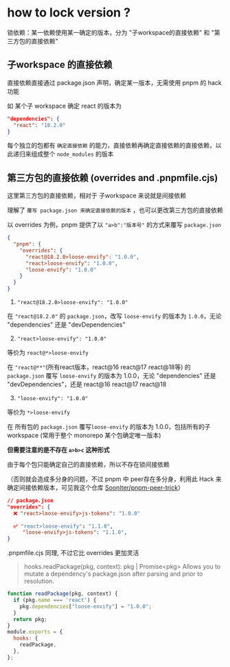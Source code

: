 # how to lock version ?

锁依赖：某一依赖使用某一确定的版本，分为 "子workspace的直接依赖" 和 "第三方包的直接依赖"

## 子workspace 的直接依赖

直接依赖直接通过 package.json 声明，确定某一版本，无需使用 pnpm 的 hack 功能

如 某个子 workspace 确定 react 的版本为

```json
"dependencies": {
  "react": "18.2.0"
}
```

每个独立的包都有 `确定直接依赖` 的能力，直接依赖再确定直接依赖的直接依赖，以此递归来组成整个 `node_modules` 的版本

## 第三方包的直接依赖 (overrides and .pnpmfile.cjs)

这里第三方包的直接依赖，相对于 子workspace 来说就是间接依赖

理解了 `覆写 package.json 来确定直接依赖的版本` ，也可以更改第三方包的直接依赖

以 overrides 为例，pnpm 提供了以 `"a>b":"版本号"` 的方式来覆写 `package.json`

```json
{
  "pnpm": {
    "overrides": {
      "react@18.2.0>loose-envify": "1.0.0",
      "react>loose-envify": "1.0.0",
      "loose-envify": "1.0.0"
    }
  }
}
```


1. `"react@18.2.0>loose-envify": "1.0.0"` 


在 `"react@18.2.0"` 的 `package.json`，改写 `loose-envify` 的版本为 `1.0.0`，无论 "dependencies" 还是 "devDependencies"

2. `"react>loose-envify": "1.0.0"`

等价为 `react@*>loose-envify`

在 `"react@**"`(所有react版本，react@16 react@17 react@18等) 的 `package.json` 覆写 `loose-envify` 的版本为 1.0.0，无论 "dependencies" 还是 "devDependencies"，还是 react@16 react@17 react@18

3. `"loose-envify": "1.0.0"` 

等价为 `*>loose-envify`

在 所有包的 `package.json` 覆写`loose-envify` 的版本为 1.0.0，包括所有的子 workspace
(常用于整个 monorepo 某个包确定唯一版本)

**但需要注意的是不存在 `a>b>c` 这种形式**

由于每个包只能确定自己的直接依赖，所以不存在锁间接依赖

（否则就会造成多分身的问题，不过 pnpm 中 peer存在多分身，利用此 Hack 来确定间接依赖版本，可见我这个仓库 [SoonIter/pnpm-peer-trick](https://github.com/SoonIter/pnpm-peer-trick)）

```json
// package.json
"overrides": {
  ❌ "react>loose-envify>js-tokens": "1.0.0"
  
  ✅ "react>loose-envify": "1.1.0",
     "loose-envify>js-tokens": "1.1.0",
}
```

.pnpmfile.cjs 同理, 不过它比 overrides 更加灵活


> hooks.readPackage(pkg, context): pkg | Promise\<pkg\>
> Allows you to mutate a dependency's package.json after parsing and prior to resolution. 

```js
function readPackage(pkg, context) {
  if (pkg.name === 'react') {
    pkg.dependencies["loose-envify"] = "1.0.0";
  } 
  return pkg;
}
module.exports = {
  hooks: {
    readPackage,
  },
};
```
